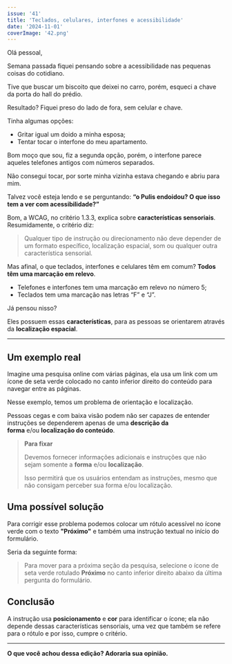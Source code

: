 ```yaml
---
issue: '41'
title: 'Teclados, celulares, interfones e acessibilidade'
date: '2024-11-01'
coverImage: '42.png'
---
```


Olá pessoal,

Semana passada fiquei pensando sobre a acessibilidade nas pequenas coisas do cotidiano.

Tive que buscar um biscoito que deixei no carro, porém, esqueci a chave da porta do hall do prédio.

Resultado? Fiquei preso do lado de fora, sem celular e chave.

Tinha algumas opções:

- Gritar igual um doido a minha esposa;
- Tentar tocar o interfone do meu apartamento.

Bom moço que sou, fiz a segunda opção, porém, o interfone parece aqueles telefones antigos com números separados.

Não consegui tocar, por sorte minha vizinha estava chegando e abriu para mim.

Talvez você esteja lendo e se perguntando: **“o Pulis endoidou? O que isso tem a ver com acessibilidade?”**

Bom, a WCAG, no critério 1.3.3, explica sobre **características sensoriais**. Resumidamente, o critério diz:

> Qualquer tipo de instrução ou direcionamento não deve depender de um formato específico, localização espacial, som ou qualquer outra característica sensorial.

Mas afinal, o que teclados, interfones e celulares têm em comum? **Todos têm uma marcação em relevo**.

- Telefones e interfones tem uma marcação em relevo no número 5;
- Teclados tem uma marcação nas letras “F” e “J”.

Já pensou nisso?

Eles possuem essas **características**, para as pessoas se orientarem através da **localização espacial**.

---

## **Um exemplo real**

Imagine uma pesquisa online com várias páginas, ela usa um link com um ícone de seta verde colocado no canto inferior direito do conteúdo para navegar entre as páginas.

Nesse exemplo, temos um problema de orientação e localização.

Pessoas cegas e com baixa visão podem não ser capazes de entender instruções se dependerem apenas de uma **descrição da forma** e/ou **localização do conteúdo**.

> **Para fixar**
>
> Devemos fornecer informações adicionais e instruções que não sejam somente a **forma** e/ou **localização**.
>
> Isso permitirá que os usuários entendam as instruções, mesmo que não consigam perceber sua forma e/ou localização.

## **Uma possível solução**

Para corrigir esse problema podemos colocar um rótulo acessível no ícone verde com o texto **"Próximo"** e também uma instrução textual no início do formulário.

Seria da seguinte forma:

> Para mover para a próxima seção da pesquisa, selecione o ícone de seta verde rotulado **Próximo** no canto inferior direito abaixo da última pergunta do formulário.

## **Conclusão**

A instrução usa **posicionamento** e **cor** para identificar o ícone; ela não depende dessas características sensoriais, uma vez que também se refere para o rótulo e por isso, cumpre o critério.

---

**O que você achou dessa edição? Adoraria sua opinião.**
